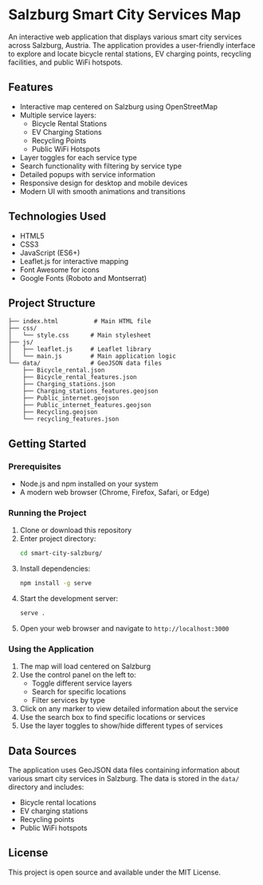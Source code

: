 # Salzburg Smart City Services Map

An interactive web application that displays various smart city services across Salzburg, Austria. The application provides a user-friendly interface to explore and locate bicycle rental stations, EV charging points, recycling facilities, and public WiFi hotspots.

## Features

- Interactive map centered on Salzburg using OpenStreetMap
- Multiple service layers:
  - Bicycle Rental Stations
  - EV Charging Stations
  - Recycling Points
  - Public WiFi Hotspots
- Layer toggles for each service type
- Search functionality with filtering by service type
- Detailed popups with service information
- Responsive design for desktop and mobile devices
- Modern UI with smooth animations and transitions

## Technologies Used

- HTML5
- CSS3
- JavaScript (ES6+)
- Leaflet.js for interactive mapping
- Font Awesome for icons
- Google Fonts (Roboto and Montserrat)

## Project Structure

```
├── index.html          # Main HTML file
├── css/
│   └── style.css      # Main stylesheet
├── js/
│   ├── leaflet.js     # Leaflet library
│   └── main.js        # Main application logic
└── data/              # GeoJSON data files
    ├── Bicycle_rental.json
    ├── Bicycle_rental_features.json
    ├── Charging_stations.json
    ├── Charging_stations_features.geojson
    ├── Public_internet.geojson
    ├── Public_internet_features.geojson
    ├── Recycling.geojson
    └── recycling_features.json
```

## Getting Started

### Prerequisites

- Node.js and npm installed on your system
- A modern web browser (Chrome, Firefox, Safari, or Edge)

### Running the Project

1. Clone or download this repository
2. Enter project directory:
   ```bash
   cd smart-city-salzburg/
   ```
3. Install dependencies:
   ```bash
   npm install -g serve
   ```
4. Start the development server:
   ```bash
   serve .
   ```
5. Open your web browser and navigate to `http://localhost:3000`

### Using the Application

1. The map will load centered on Salzburg
2. Use the control panel on the left to:
   - Toggle different service layers
   - Search for specific locations
   - Filter services by type
3. Click on any marker to view detailed information about the service
4. Use the search box to find specific locations or services
5. Use the layer toggles to show/hide different types of services

## Data Sources

The application uses GeoJSON data files containing information about various smart city services in Salzburg. The data is stored in the `data/` directory and includes:

- Bicycle rental locations
- EV charging stations
- Recycling points
- Public WiFi hotspots

## License

This project is open source and available under the MIT License. 
